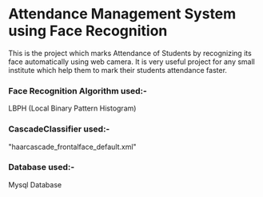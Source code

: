 # Attendance Management System using Face Recognition

This is the project which marks Attendance of Students by recognizing its face automatically using web camera.
It is very useful project for any small institute which help them to mark their students attendance faster.
  


<h3>Face Recognition Algorithm used:- </h3>
 LBPH (Local Binary Pattern Histogram) 


<h3>CascadeClassifier used:-</h3>
"haarcascade_frontalface_default.xml" 

<h3>Database used:-</h3>
Mysql Database
